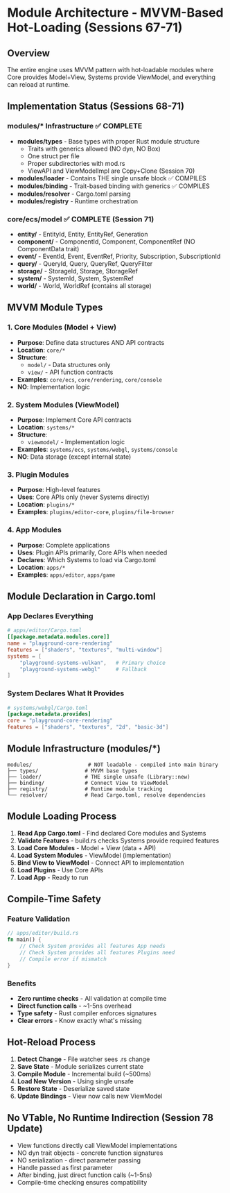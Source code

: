 # Module Architecture - MVVM-Based Hot-Loading (Sessions 67-71)

## Overview

The entire engine uses MVVM pattern with hot-loadable modules where Core provides Model+View, Systems provide ViewModel, and everything can reload at runtime.

## Implementation Status (Sessions 68-71)

### modules/* Infrastructure ✅ COMPLETE
- **modules/types** - Base types with proper Rust module structure
  - Traits with generics allowed (NO dyn, NO Box)
  - One struct per file
  - Proper subdirectories with mod.rs
  - ViewAPI and ViewModelImpl are Copy+Clone (Session 70)
- **modules/loader** - Contains THE single unsafe block ✅ COMPILES
- **modules/binding** - Trait-based binding with generics ✅ COMPILES
- **modules/resolver** - Cargo.toml parsing
- **modules/registry** - Runtime orchestration

### core/ecs/model ✅ COMPLETE (Session 71)
- **entity/** - EntityId, Entity, EntityRef, Generation
- **component/** - ComponentId, Component, ComponentRef (NO ComponentData trait)
- **event/** - EventId, Event, EventRef, Priority, Subscription, SubscriptionId
- **query/** - QueryId, Query, QueryRef, QueryFilter
- **storage/** - StorageId, Storage, StorageRef
- **system/** - SystemId, System, SystemRef
- **world/** - World, WorldRef (contains all storage)

## MVVM Module Types

### 1. Core Modules (Model + View)
- **Purpose**: Define data structures AND API contracts
- **Location**: `core/*`
- **Structure**:
  - `model/` - Data structures only
  - `view/` - API function contracts
- **Examples**: `core/ecs`, `core/rendering`, `core/console`
- **NO**: Implementation logic

### 2. System Modules (ViewModel)
- **Purpose**: Implement Core API contracts
- **Location**: `systems/*`
- **Structure**:
  - `viewmodel/` - Implementation logic
- **Examples**: `systems/ecs`, `systems/webgl`, `systems/console`
- **NO**: Data storage (except internal state)

### 3. Plugin Modules
- **Purpose**: High-level features
- **Uses**: Core APIs only (never Systems directly)
- **Location**: `plugins/*`
- **Examples**: `plugins/editor-core`, `plugins/file-browser`

### 4. App Modules
- **Purpose**: Complete applications
- **Uses**: Plugin APIs primarily, Core APIs when needed
- **Declares**: Which Systems to load via Cargo.toml
- **Location**: `apps/*`
- **Examples**: `apps/editor`, `apps/game`

## Module Declaration in Cargo.toml

### App Declares Everything
```toml
# apps/editor/Cargo.toml
[[package.metadata.modules.core]]
name = "playground-core-rendering"
features = ["shaders", "textures", "multi-window"]
systems = [
    "playground-systems-vulkan",   # Primary choice
    "playground-systems-webgl"     # Fallback
]
```

### System Declares What It Provides
```toml
# systems/webgl/Cargo.toml
[package.metadata.provides]
core = "playground-core-rendering"
features = ["shaders", "textures", "2d", "basic-3d"]
```

## Module Infrastructure (modules/*)

```
modules/                  # NOT loadable - compiled into main binary
├── types/               # MVVM base types
├── loader/              # THE single unsafe (Library::new)
├── binding/             # Connect View to ViewModel
├── registry/            # Runtime module tracking
└── resolver/            # Read Cargo.toml, resolve dependencies
```

## Module Loading Process

1. **Read App Cargo.toml** - Find declared Core modules and Systems
2. **Validate Features** - build.rs checks Systems provide required features
3. **Load Core Modules** - Model + View (data + API)
4. **Load System Modules** - ViewModel (implementation)
5. **Bind View to ViewModel** - Connect API to implementation
6. **Load Plugins** - Use Core APIs
7. **Load App** - Ready to run

## Compile-Time Safety

### Feature Validation
```rust
// apps/editor/build.rs
fn main() {
    // Check System provides all features App needs
    // Check System provides all features Plugins need
    // Compile error if mismatch
}
```

### Benefits
- **Zero runtime checks** - All validation at compile time
- **Direct function calls** - ~1-5ns overhead
- **Type safety** - Rust compiler enforces signatures
- **Clear errors** - Know exactly what's missing

## Hot-Reload Process

1. **Detect Change** - File watcher sees .rs change
2. **Save State** - Module serializes current state
3. **Compile Module** - Incremental build (~500ms)
4. **Load New Version** - Using single unsafe
5. **Restore State** - Deserialize saved state
6. **Update Bindings** - View now calls new ViewModel

## No VTable, No Runtime Indirection (Session 78 Update)

- View functions directly call ViewModel implementations
- NO dyn trait objects - concrete function signatures
- NO serialization - direct parameter passing
- Handle<World> passed as first parameter
- After binding, just direct function calls (~1-5ns)
- Compile-time checking ensures compatibility